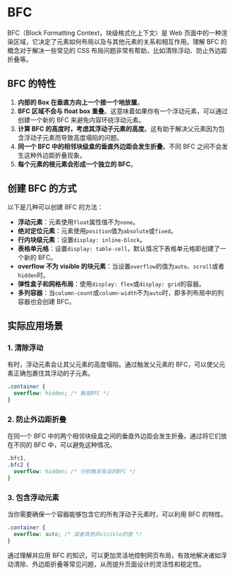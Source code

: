# BFC

BFC（Block Formatting Context，块级格式化上下文）是 Web 页面中的一种渲染区域，它决定了元素如何布局以及与其他元素的关系和相互作用。理解 BFC 的概念对于解决一些常见的 CSS 布局问题非常有帮助，比如清除浮动、防止外边距折叠等。

## BFC 的特性

1. **内部的 Box 在垂直方向上一个接一个地放置**。
2. **BFC 区域不会与 float box 重叠**。这意味着如果你有一个浮动元素，可以通过创建一个新的 BFC 来避免内容环绕浮动元素。
3. **计算 BFC 的高度时，考虑其浮动子元素的高度**。这有助于解决父元素因为包含浮动子元素而导致高度塌陷的问题。
4. **同一个 BFC 中的相邻块级盒的垂直外边距会发生折叠**。不同 BFC 之间不会发生这种外边距折叠现象。
5. **每个元素的根元素会形成一个独立的 BFC**。

## 创建 BFC 的方式

以下是几种可以创建 BFC 的方法：

- **浮动元素**：元素使用`float`属性值不为`none`。
- **绝对定位元素**：元素使用`position`值为`absolute`或`fixed`。
- **行内块级元素**：设置`display: inline-block`。
- **表格单元格**：设置`display: table-cell`，默认情况下表格单元格即创建了一个新的 BFC。
- **overflow 不为 visible 的块元素**：当设置`overflow`的值为`auto`、`scroll`或者`hidden`时。
- **弹性盒子和网格布局**：使用`display: flex`或`display: grid`的容器。
- **多列容器**：当`column-count`或`column-width`不为`auto`时，即多列布局中的列容器也会创建 BFC。

## 实际应用场景

### 1. 清除浮动

有时，浮动元素会让其父元素的高度塌陷。通过触发父元素的 BFC，可以使父元素正确包裹住其浮动的子元素。

```css
.container {
  overflow: hidden; /* 触发BFC */
}
```

### 2. 防止外边距折叠

在同一个 BFC 中的两个相邻块级盒之间的垂直外边距会发生折叠。通过将它们放在不同的 BFC 中，可以避免这种情况。

```css
.bfc1,
.bfc2 {
  overflow: hidden; /* 分别触发各自的BFC */
}
```

### 3. 包含浮动元素

当你需要确保一个容器能够包含它的所有浮动子元素时，可以利用 BFC 的特性。

```css
.container {
  overflow: auto; /* 或者其他非visible的值 */
}
```

通过理解并应用 BFC 的知识，可以更加灵活地控制网页布局，有效地解决诸如浮动清除、外边距折叠等常见问题，从而提升页面设计的灵活性和稳定性。
